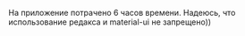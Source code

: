 На приложение потрачено 6 часов времени.
Надеюсь, что использование редакса и material-ui не запрещено))

